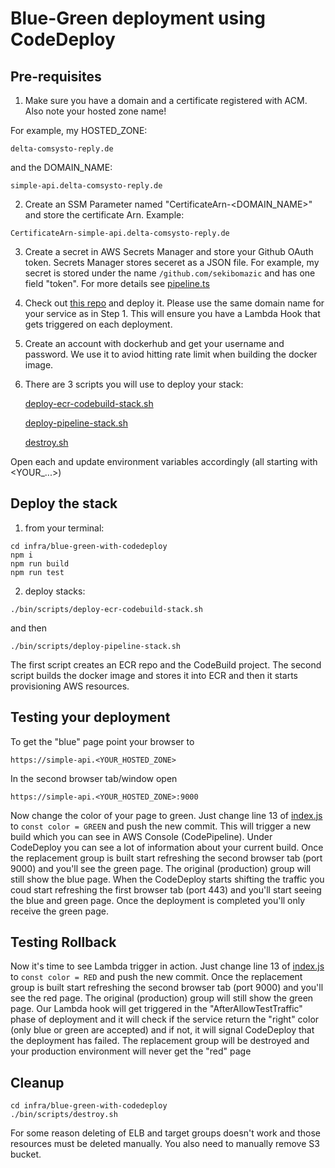 # Blue-Green deployment using CodeDeploy

## Pre-requisites

1. Make sure you have a domain and a certificate registered with ACM. Also note your hosted zone name!

For example, my HOSTED_ZONE:

```
delta-comsysto-reply.de
```

and the DOMAIN_NAME:

```
simple-api.delta-comsysto-reply.de
```

2. Create an SSM Parameter named "CertificateArn-<DOMAIN_NAME>" and store the certificate Arn.
   Example:

```
CertificateArn-simple-api.delta-comsysto-reply.de
```

3. Create a secret in AWS Secrets Manager and store your Github OAuth token. Secrets Manager stores seceret as a JSON file. For example, my secret is stored under the name `/github.com/sekibomazic` and has one field "token". For more details see [pipeline.ts](infra/blue-green-with-codedeploy/lib/pipeline/pipeline.ts)

4. Check out [this repo](https://github.com/SekibOmazic/codedeploy-lifecycle-event-hooks) and deploy it. Please use the same domain name for your service as in Step 1. This will ensure you have a Lambda Hook that gets triggered on each deployment.

5. Create an account with dockerhub and get your username and password. We use it to aviod hitting rate limit when building the docker image.

6. There are 3 scripts you will use to deploy your stack:

   [deploy-ecr-codebuild-stack.sh](infra/blue-green-with-codedeploy/bin/scripts/deploy-ecr-codebuild-stack.sh)

   [deploy-pipeline-stack.sh](infra/blue-green-with-codedeploy/bin/scripts/deploy-pipeline-stack.sh)

   [destroy.sh](infra/blue-green-with-codedeploy/bin/scripts/destroy.sh)

Open each and update environment variables accordingly (all starting with <YOUR\_...>)

## Deploy the stack

1. from your terminal:

```
cd infra/blue-green-with-codedeploy
npm i
npm run build
npm run test
```

2. deploy stacks:

```
./bin/scripts/deploy-ecr-codebuild-stack.sh
```

and then

```
./bin/scripts/deploy-pipeline-stack.sh
```

The first script creates an ECR repo and the CodeBuild project. The second script builds the docker image and stores it into ECR and then it starts provisioning AWS resources.

## Testing your deployment

To get the "blue" page point your browser to

```
https://simple-api.<YOUR_HOSTED_ZONE>
```

In the second browser tab/window open

```
https://simple-api.<YOUR_HOSTED_ZONE>:9000
```

Now change the color of your page to green. Just change line 13 of [index.js](src/index.js) to
`const color = GREEN` and push the new commit.
This will trigger a new build which you can see in AWS Console (CodePipeline). Under CodeDeploy you can see a lot of information about your current build. Once the replacement group is built start refreshing the second browser tab (port 9000) and you'll see the green page. The original (production) group will still show the blue page.
When the CodeDeploy starts shifting the traffic you coud start refreshing the first browser tab (port 443) and you'll start seeing the blue and green page.
Once the deployment is completed you'll only receive the green page.

## Testing Rollback

Now it's time to see Lambda trigger in action. Just change line 13 of [index.js](src/index.js) to `const color = RED` and push the new commit.
Once the replacement group is built start refreshing the second browser tab (port 9000) and you'll see the red page. The original (production) group will still show the green page.
Our Lambda hook will get triggered in the "AfterAllowTestTraffic" phase of deployment and it will check if the service return the "right" color (only blue or green are accepted) and if not, it will signal CodeDeploy that the deployment has failed.
The replacement group will be destroyed and your production environment will never get the "red" page

## Cleanup

```
cd infra/blue-green-with-codedeploy
./bin/scripts/destroy.sh
```

For some reason deleting of ELB and target groups doesn't work and those resources must be deleted manually.
You also need to manually remove S3 bucket.
